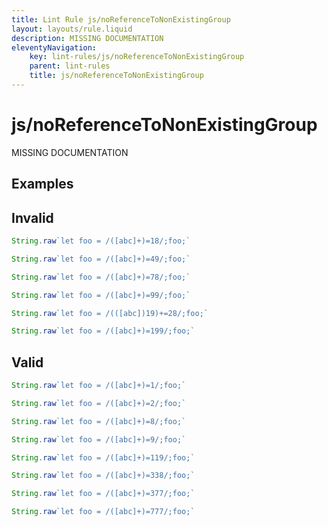 ```yaml
---
title: Lint Rule js/noReferenceToNonExistingGroup
layout: layouts/rule.liquid
description: MISSING DOCUMENTATION
eleventyNavigation:
	key: lint-rules/js/noReferenceToNonExistingGroup
	parent: lint-rules
	title: js/noReferenceToNonExistingGroup
---
```


# js/noReferenceToNonExistingGroup

MISSING DOCUMENTATION

<!-- EVERYTHING BELOW IS AUTOGENERATED. SEE SCRIPTS FOLDER FOR UPDATE SCRIPTS -->


## Examples
## Invalid
```typescript
String.raw`let foo = /([abc]+)=18/;foo;`
```
```typescript
String.raw`let foo = /([abc]+)=49/;foo;`
```
```typescript
String.raw`let foo = /([abc]+)=78/;foo;`
```
```typescript
String.raw`let foo = /([abc]+)=99/;foo;`
```
```typescript
String.raw`let foo = /(([abc])19)+=28/;foo;`
```
```typescript
String.raw`let foo = /([abc]+)=199/;foo;`
```
## Valid
```typescript
String.raw`let foo = /([abc]+)=1/;foo;`
```
```typescript
String.raw`let foo = /([abc]+)=2/;foo;`
```
```typescript
String.raw`let foo = /([abc]+)=8/;foo;`
```
```typescript
String.raw`let foo = /([abc]+)=9/;foo;`
```
```typescript
String.raw`let foo = /([abc]+)=119/;foo;`
```
```typescript
String.raw`let foo = /([abc]+)=338/;foo;`
```
```typescript
String.raw`let foo = /([abc]+)=377/;foo;`
```
```typescript
String.raw`let foo = /([abc]+)=777/;foo;`
```
